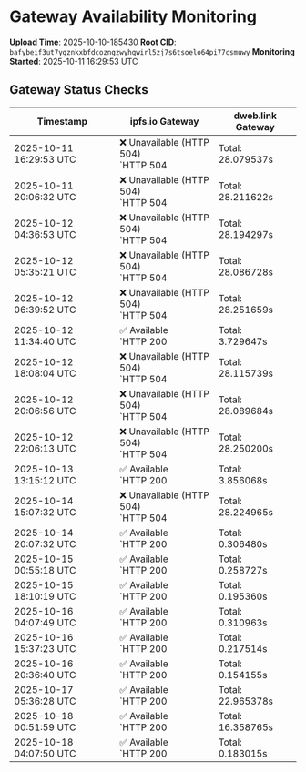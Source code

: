 # Gateway Availability Monitoring

**Upload Time**: 2025-10-10-185430
**Root CID**: `bafybeif3ut7ygznkxbfdcozngzwyhqwirl5zj7s6tsoelo64pi77csmuwy`
**Monitoring Started**: 2025-10-11 16:29:53 UTC

## Gateway Status Checks

| Timestamp | ipfs.io Gateway | dweb.link Gateway |
|-----------|-----------------|-------------------|
| 2025-10-11 16:29:53 UTC | ❌ Unavailable (HTTP 504)<br>`HTTP 504 | Total: 28.079537s | DNS: 0.005639s | Connect: 0.006955s | Transfer: 28.078013s | Size: 288 bytes` | ✅ Available<br>`HTTP 200 | Total: 21.329799s | DNS: 0.039022s | Connect: 0.040496s | Transfer: 21.328681s | Size: 42890 bytes` |
| 2025-10-11 20:06:32 UTC | ❌ Unavailable (HTTP 504)<br>`HTTP 504 | Total: 28.211622s | DNS: 0.110130s | Connect: 0.112326s | Transfer: 28.211521s | Size: 288 bytes` | ✅ Available<br>`HTTP 200 | Total: 0.106320s | DNS: 0.024293s | Connect: 0.025856s | Transfer: 0.106068s | Size: 42890 bytes` |
| 2025-10-12 04:36:53 UTC | ❌ Unavailable (HTTP 504)<br>`HTTP 504 | Total: 28.194297s | DNS: 0.116111s | Connect: 0.117761s | Transfer: 28.194211s | Size: 148 bytes` | ✅ Available<br>`HTTP 200 | Total: 0.120613s | DNS: 0.037395s | Connect: 0.039439s | Transfer: 0.120308s | Size: 42890 bytes` |
| 2025-10-12 05:35:21 UTC | ❌ Unavailable (HTTP 504)<br>`HTTP 504 | Total: 28.086728s | DNS: 0.010448s | Connect: 0.012336s | Transfer: 28.086643s | Size: 148 bytes` | ✅ Available<br>`HTTP 200 | Total: 0.102762s | DNS: 0.033370s | Connect: 0.034756s | Transfer: 0.101795s | Size: 42890 bytes` |
| 2025-10-12 06:39:52 UTC | ❌ Unavailable (HTTP 504)<br>`HTTP 504 | Total: 28.251659s | DNS: 0.183650s | Connect: 0.189359s | Transfer: 28.251568s | Size: 148 bytes` | ❌ Unavailable (HTTP 504)<br>`HTTP 504 | Total: 28.143309s | DNS: 0.057359s | Connect: 0.062940s | Transfer: 28.143220s | Size: 148 bytes` |
| 2025-10-12 11:34:40 UTC | ✅ Available<br>`HTTP 200 | Total: 3.729647s | DNS: 0.011952s | Connect: 0.026827s | Transfer: 3.729350s | Size: 42890 bytes` | ✅ Available<br>`HTTP 200 | Total: 0.300905s | DNS: 0.080804s | Connect: 0.094966s | Transfer: 0.300577s | Size: 42890 bytes` |
| 2025-10-12 18:08:04 UTC | ❌ Unavailable (HTTP 504)<br>`HTTP 504 | Total: 28.115739s | DNS: 0.033940s | Connect: 0.039749s | Transfer: 28.115665s | Size: 148 bytes` | ❌ Unavailable (HTTP 504)<br>`HTTP 504 | Total: 28.152068s | DNS: 0.063149s | Connect: 0.068984s | Transfer: 28.151997s | Size: 148 bytes` |
| 2025-10-12 20:06:56 UTC | ❌ Unavailable (HTTP 504)<br>`HTTP 504 | Total: 28.089684s | DNS: 0.009607s | Connect: 0.015487s | Transfer: 28.089575s | Size: 148 bytes` | ❌ Unavailable (HTTP 504)<br>`HTTP 504 | Total: 28.136805s | DNS: 0.057898s | Connect: 0.063454s | Transfer: 28.136720s | Size: 148 bytes` |
| 2025-10-12 22:06:13 UTC | ❌ Unavailable (HTTP 504)<br>`HTTP 504 | Total: 28.250200s | DNS: 0.171363s | Connect: 0.177737s | Transfer: 28.250117s | Size: 148 bytes` | ❌ Unavailable (HTTP 504)<br>`HTTP 504 | Total: 28.150345s | DNS: 0.057585s | Connect: 0.063873s | Transfer: 28.150254s | Size: 106 bytes` |
| 2025-10-13 13:15:12 UTC | ✅ Available<br>`HTTP 200 | Total: 3.856068s | DNS: 0.009330s | Connect: 0.015068s | Transfer: 3.855685s | Size: 42890 bytes` | ✅ Available<br>`HTTP 200 | Total: 0.179252s | DNS: 0.081288s | Connect: 0.087433s | Transfer: 0.175782s | Size: 42890 bytes` |
| 2025-10-14 15:07:32 UTC | ❌ Unavailable (HTTP 504)<br>`HTTP 504 | Total: 28.224965s | DNS: 0.113824s | Connect: 0.115377s | Transfer: 28.224870s | Size: 342 bytes` | ✅ Available<br>`HTTP 200 | Total: 3.987873s | DNS: 0.029246s | Connect: 0.030766s | Transfer: 3.987610s | Size: 42890 bytes` |
| 2025-10-14 20:07:32 UTC | ✅ Available<br>`HTTP 200 | Total: 0.306480s | DNS: 0.155877s | Connect: 0.173657s | Transfer: 0.305981s | Size: 42890 bytes` | ✅ Available<br>`HTTP 200 | Total: 0.265034s | DNS: 0.050873s | Connect: 0.068968s | Transfer: 0.263219s | Size: 42890 bytes` |
| 2025-10-15 00:55:18 UTC | ✅ Available<br>`HTTP 200 | Total: 0.258727s | DNS: 0.184699s | Connect: 0.187034s | Transfer: 0.258356s | Size: 42890 bytes` | ✅ Available<br>`HTTP 200 | Total: 8.113887s | DNS: 0.011351s | Connect: 0.013730s | Transfer: 8.113565s | Size: 42890 bytes` |
| 2025-10-15 18:10:19 UTC | ✅ Available<br>`HTTP 200 | Total: 0.195360s | DNS: 0.115756s | Connect: 0.117777s | Transfer: 0.194666s | Size: 42890 bytes` | ✅ Available<br>`HTTP 200 | Total: 0.152675s | DNS: 0.078911s | Connect: 0.080829s | Transfer: 0.152398s | Size: 42890 bytes` |
| 2025-10-16 04:07:49 UTC | ✅ Available<br>`HTTP 200 | Total: 0.310963s | DNS: 0.179295s | Connect: 0.193804s | Transfer: 0.310686s | Size: 42890 bytes` | ✅ Available<br>`HTTP 200 | Total: 0.163689s | DNS: 0.056412s | Connect: 0.072342s | Transfer: 0.163191s | Size: 42890 bytes` |
| 2025-10-16 15:37:23 UTC | ✅ Available<br>`HTTP 200 | Total: 0.217514s | DNS: 0.120352s | Connect: 0.134543s | Transfer: 0.216994s | Size: 42890 bytes` | ✅ Available<br>`HTTP 200 | Total: 0.161057s | DNS: 0.065126s | Connect: 0.080608s | Transfer: 0.160477s | Size: 42890 bytes` |
| 2025-10-16 20:36:40 UTC | ✅ Available<br>`HTTP 200 | Total: 0.154155s | DNS: 0.081416s | Connect: 0.083684s | Transfer: 0.153412s | Size: 42890 bytes` | ✅ Available<br>`HTTP 200 | Total: 0.134972s | DNS: 0.061218s | Connect: 0.063328s | Transfer: 0.134683s | Size: 42890 bytes` |
| 2025-10-17 05:36:28 UTC | ✅ Available<br>`HTTP 200 | Total: 22.965378s | DNS: 0.008987s | Connect: 0.014485s | Transfer: 22.965058s | Size: 42890 bytes` | ✅ Available<br>`HTTP 200 | Total: 0.150566s | DNS: 0.058364s | Connect: 0.063904s | Transfer: 0.149902s | Size: 42890 bytes` |
| 2025-10-18 00:51:59 UTC | ✅ Available<br>`HTTP 200 | Total: 16.358765s | DNS: 0.102262s | Connect: 0.104166s | Transfer: 16.358481s | Size: 42890 bytes` | ✅ Available<br>`HTTP 200 | Total: 0.146605s | DNS: 0.046521s | Connect: 0.049999s | Transfer: 0.145838s | Size: 42890 bytes` |
| 2025-10-18 04:07:50 UTC | ✅ Available<br>`HTTP 200 | Total: 0.183015s | DNS: 0.116639s | Connect: 0.118464s | Transfer: 0.182499s | Size: 42890 bytes` | ✅ Available<br>`HTTP 200 | Total: 0.093259s | DNS: 0.037464s | Connect: 0.040127s | Transfer: 0.092877s | Size: 42890 bytes` |
